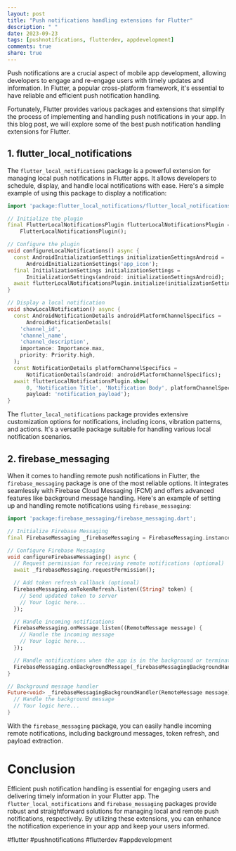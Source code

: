 ```yaml
---
layout: post
title: "Push notifications handling extensions for Flutter"
description: " "
date: 2023-09-23
tags: [pushnotifications, flutterdev, appdevelopment]
comments: true
share: true
---
```


Push notifications are a crucial aspect of mobile app development, allowing developers to engage and re-engage users with timely updates and information. In Flutter, a popular cross-platform framework, it's essential to have reliable and efficient push notification handling.

Fortunately, Flutter provides various packages and extensions that simplify the process of implementing and handling push notifications in your app. In this blog post, we will explore some of the best push notification handling extensions for Flutter.

## 1. flutter_local_notifications

The `flutter_local_notifications` package is a powerful extension for managing local push notifications in Flutter apps. It allows developers to schedule, display, and handle local notifications with ease. Here's a simple example of using this package to display a notification:

```dart
import 'package:flutter_local_notifications/flutter_local_notifications.dart';

// Initialize the plugin
final FlutterLocalNotificationsPlugin flutterLocalNotificationsPlugin =
    FlutterLocalNotificationsPlugin();

// Configure the plugin
void configureLocalNotifications() async {
  const AndroidInitializationSettings initializationSettingsAndroid =
      AndroidInitializationSettings('app_icon');
  final InitializationSettings initializationSettings =
      InitializationSettings(android: initializationSettingsAndroid);
  await flutterLocalNotificationsPlugin.initialize(initializationSettings);
}

// Display a local notification
void showLocalNotification() async {
  const AndroidNotificationDetails androidPlatformChannelSpecifics =
      AndroidNotificationDetails(
    'channel_id',
    'channel_name',
    'channel_description',
    importance: Importance.max,
    priority: Priority.high,
  );
  const NotificationDetails platformChannelSpecifics =
      NotificationDetails(android: androidPlatformChannelSpecifics);
  await flutterLocalNotificationsPlugin.show(
      0, 'Notification Title', 'Notification Body', platformChannelSpecifics,
      payload: 'notification_payload');
}
```

The `flutter_local_notifications` package provides extensive customization options for notifications, including icons, vibration patterns, and actions. It's a versatile package suitable for handling various local notification scenarios.

## 2. firebase_messaging

When it comes to handling remote push notifications in Flutter, the `firebase_messaging` package is one of the most reliable options. It integrates seamlessly with Firebase Cloud Messaging (FCM) and offers advanced features like background message handling. Here's an example of setting up and handling remote notifications using `firebase_messaging`:

```dart
import 'package:firebase_messaging/firebase_messaging.dart';

// Initialize Firebase Messaging
final FirebaseMessaging _firebaseMessaging = FirebaseMessaging.instance;

// Configure Firebase Messaging
void configureFirebaseMessaging() async {
  // Request permission for receiving remote notifications (optional)
  await _firebaseMessaging.requestPermission();

  // Add token refresh callback (optional)
  FirebaseMessaging.onTokenRefresh.listen((String? token) {
    // Send updated token to server
    // Your logic here...
  });

  // Handle incoming notifications
  FirebaseMessaging.onMessage.listen((RemoteMessage message) {
    // Handle the incoming message
    // Your logic here...
  });

  // Handle notifications when the app is in the background or terminated
  FirebaseMessaging.onBackgroundMessage(_firebaseMessagingBackgroundHandler);
}

// Background message handler
Future<void> _firebaseMessagingBackgroundHandler(RemoteMessage message) async {
  // Handle the background message
  // Your logic here...
}
```

With the `firebase_messaging` package, you can easily handle incoming remote notifications, including background messages, token refresh, and payload extraction.

# Conclusion

Efficient push notification handling is essential for engaging users and delivering timely information in your Flutter app. The `flutter_local_notifications` and `firebase_messaging` packages provide robust and straightforward solutions for managing local and remote push notifications, respectively. By utilizing these extensions, you can enhance the notification experience in your app and keep your users informed.

#flutter #pushnotifications #flutterdev #appdevelopment